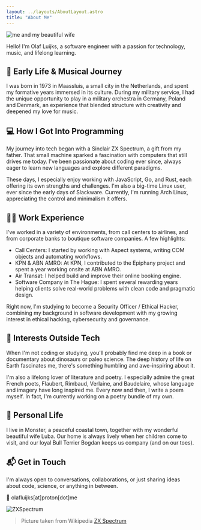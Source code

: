 ```yaml
---
layout: ../layouts/AboutLayout.astro
title: "About Me"
---
```


<div>
  <img src="/assets/olaf-luba.jpeg" class="p-8 sm:w-1/2 mx-auto rounded-full" alt="me and my beautiful wife">
</div>

Hello! I'm Olaf Luijks, a software engineer with a passion for technology, music, and lifelong learning.

## 🎵 Early Life & Musical Journey

I was born in 1973 in Maassluis, a small city in the Netherlands, and spent my formative years immersed in its culture. During my military service, I had the unique opportunity to play in a military orchestra in Germany, Poland and Denmark, an experience that blended structure with creativity and deepened my love for music.

## 💻 How I Got Into Programming

My journey into tech began with a Sinclair ZX Spectrum, a gift from my father. That small machine sparked a fascination with computers that still drives me today. I've been passionate about coding ever since, always eager to learn new languages and explore different paradigms.

These days, I especially enjoy working with JavaScript, Go, and Rust, each offering its own strengths and challenges. I'm also a big-time Linux user, ever since the early days of Slackware. Currently, I'm running Arch Linux, appreciating the control and minimalism it offers.

## 🧑‍💻 Work Experience

I've worked in a variety of environments, from call centers to airlines, and from corporate banks to boutique software companies. A few highlights:

- Call Centers: I started by working with Aspect systems, writing COM objects and automating workflows.
- KPN & ABN AMRO: At KPN, I contributed to the Epiphany project and spent a year working onsite at ABN AMRO.
- Air Transat: I helped build and improve their online booking engine.
- Software Company in The Hague: I spent several rewarding years helping clients solve real-world problems with clean code and pragmatic design.

Right now, I'm studying to become a Security Officer / Ethical Hacker, combining my background in software development with my growing interest in ethical hacking, cybersecurity and governance.

## 🦕 Interests Outside Tech

When I'm not coding or studying, you'll probably find me deep in a book or documentary about dinosaurs or paleo science. The deep history of life on Earth fascinates me, there's something humbling and awe-inspiring about it.

I'm also a lifelong lover of literature and poetry. I especially admire the great French poets, Flaubert, Rimbaud, Verlaine, and Baudelaire, whose language and imagery have long inspired me. Every now and then, I write a poem myself. In fact, I'm currently working on a poetry bundle of my own.

## 🏡 Personal Life

I live in Monster, a peaceful coastal town, together with my wonderful beautiful wife Luba. Our home is always lively when her children come to visit, and our loyal Bull Terrier Bogdan keeps us company (and on our toes).

## 📬 Get in Touch

I'm always open to conversations, collaborations, or just sharing ideas about code, science, or anything in between.

📧 olafluijks[at]proton[dot]me

![ZXSpectrum](@assets/images/ZXSpectrum48k.jpg)

> Picture taken from Wikipedia [ZX Spectrum](https://en.wikipedia.org/wiki/ZX_Spectrum)
